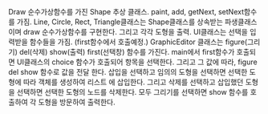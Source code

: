 Draw 순수가상함수를 가진 Shape 추상 클래스. paint, add, getNext, setNext함수를 가짐. Line, Circle, Rect, Triangle클래스는 Shape클래스를 상속받는 파생클래스이며 draw 순수가상함수를 구현한다. 그리고 각각 도형을 출력. UI클래스는 선택을 입력받을 함수들을 가짐. (first함수에서 호출예정.) GraphicEditor 클래스는 figure(그리기) del(삭제) show(출력) first(선택창) 함수를 가진다. main에서 first함수가 호출되면 UI클래스의 choice 함수가 호출되어 항목을 선택한다. 그리고 그 값에 따라, figure del show 함수로 값을 전달 한다.
삽입을 선택하고 임의의 도형을 선택하면 선택한 도형에 따라 객체를 생성하여 리스트 에 삽입한다. 그리고 삭제를 선택하고 삽입했던 도형을 선택하면 선택한 도형의 노드를 삭제한다. 모두 그리기를 선택하면 show 함수를 호출하여 각 도형을 방문하여 출력한다. 
